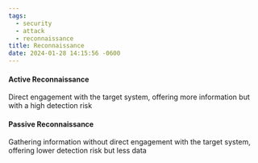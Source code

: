 ```yaml
---
tags:
  - security
  - attack
  - reconnaissance
title: Reconnaissance
date: 2024-01-28 14:15:56 -0600
---
```


#### Active Reconnaissance
Direct engagement with the target system, offering more information but with a high detection risk

#### Passive Reconnaissance
Gathering information without direct engagement with the target system, offering lower detection risk but less data
